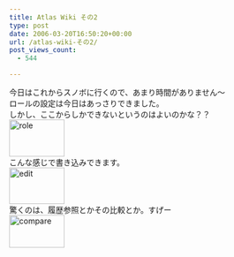 ```yaml
---
title: Atlas Wiki その2
type: post
date: 2006-03-20T16:50:20+00:00
url: /atlas-wiki-その2/
post_views_count:
  - 544

---
```

今日はこれからスノボに行くので、あまり時間がありません～  
ロールの設定は今日はあっさりできました。  
しかし、ここからしかできないというのはよいのかな？？  
<a href="https://i2.wp.com/jqinglong.html.xdomain.jp/bimg/role.jpg" onclick="window.open(this.href, '_blank', 'width=839,height=567,scrollbars=no,resizable=no,toolbar=no,directories=no,location=no,menubar=no,status=no,left=0,top=0'); return false"><img alt="role" title="role" src="https://i1.wp.com/jqinglong.html.xdomain.jp/bimg/role_thumb.jpg?resize=100%2C67" width="100" height="67" border="0" data-recalc-dims="1" /></a>  
こんな感じで書き込みできます。  
<a href="https://i1.wp.com/jqinglong.html.xdomain.jp/bimg/edit.jpg" onclick="window.open(this.href, '_blank', 'width=1021,height=678,scrollbars=no,resizable=no,toolbar=no,directories=no,location=no,menubar=no,status=no,left=0,top=0'); return false"><img alt="edit" title="edit" src="https://i1.wp.com/jqinglong.html.xdomain.jp/bimg/edit_thumb.jpg?resize=100%2C66" width="100" height="66" border="0"  data-recalc-dims="1" /></a>  
驚くのは、履歴参照とかその比較とか。すげー  
<a href="https://i1.wp.com/jqinglong.html.xdomain.jp/bimg/compare.jpg" onclick="window.open(this.href, '_blank', 'width=1021,height=611,scrollbars=no,resizable=no,toolbar=no,directories=no,location=no,menubar=no,status=no,left=0,top=0'); return false"><img alt="compare" title="compare" src="https://i2.wp.com/jqinglong.html.xdomain.jp/bimg/compare_thumb.jpg?resize=100%2C59" width="100" height="59" border="0"  data-recalc-dims="1" /></a>
